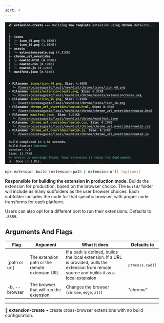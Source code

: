 ```yaml
---
sort: 4
---
```


![The build command line interface](./assets/build.png)

```sh
npx extension build [extension-path | extension-url] [options]
```

**Responsible for building the extension in production mode.** Builds the extension for production, based on the browser choice. The `build/` folder will include as many subfolders as the user browser choices. Each subfolder includes the code for that specific browser, with proper code transforms for each platform.

Users can also opt for a different port to run their extensions. Defaults to `:8889`.

## Arguments And Flags

| Flag          | Argument                                | What it does                                  | Defaults to |
| ------------- | --------------------------------------- | --------------------------------------------- | ----------- |
| [path or url] | The extension path or the remote extension URL      | If a path is defined, builds the local extension. If a URL is provided, pulls the extension from remote source and builds it as a local extension         | `process.cwd()`        |
| -b, --browser | The browser that will run the extension | Changes the browser (`chrome`, `edge`, `all`) | "chrome"    |

---

**🧩 extension-create** • create cross-browser extensions with no build configuration.

